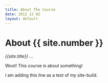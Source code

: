 ```yaml
---
title: About The Course
date: 2012 12 02
layout: default
---
```


# About {{ site.number }}

*{{site.title}}* ...

Woot! This course is about something!

I am adding this line as a test of my site-build.